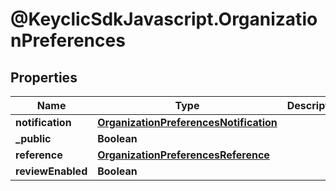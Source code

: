 # @KeyclicSdkJavascript.OrganizationPreferences

## Properties
Name | Type | Description | Notes
------------ | ------------- | ------------- | -------------
**notification** | [**OrganizationPreferencesNotification**](OrganizationPreferencesNotification.md) |  | [optional] 
**_public** | **Boolean** |  | 
**reference** | [**OrganizationPreferencesReference**](OrganizationPreferencesReference.md) |  | [optional] 
**reviewEnabled** | **Boolean** |  | [optional] 


